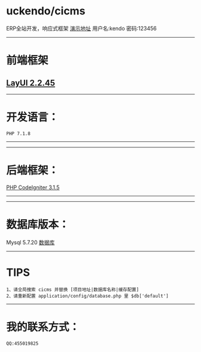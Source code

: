 # uckendo/cicms
ERP全站开发，响应式框架
[演示地址](http://erp.uckendo.com)
用户名:kendo  密码:123456
***
# 前端框架
[LayUI 2.2.45](http://www.layui.com/demo/laytpl.html)
---
***
# 开发语言：
    PHP 7.1.8
---
***
# 后端框架：
[PHP CodeIgniter 3.1.5](http://codeigniter.org.cn/user_guide/index.html)
___
***
# 数据库版本：
Mysql 5.7.20 [数据库](https://github.com/blueseashore/cicms/blob/master/erp.sql)
***
# TIPS
    1、请全局搜索 cicms 并替换 [项目地址|数据库名称|缓存配置]
    2、请重新配置 application/config/database.php 里 $db['default'] 
***
# 我的联系方式：
    QQ:455019825